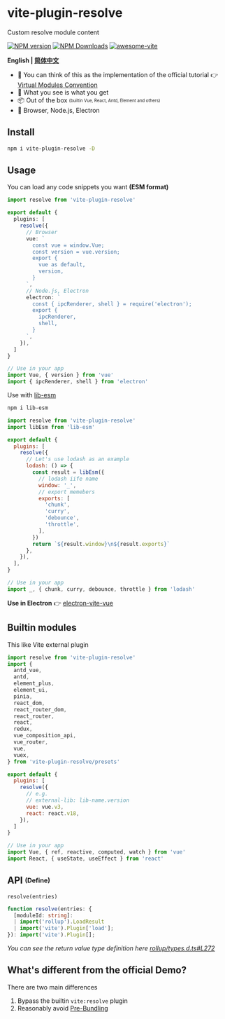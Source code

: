 # vite-plugin-resolve

Custom resolve module content

[![NPM version](https://img.shields.io/npm/v/vite-plugin-resolve.svg)](https://npmjs.org/package/vite-plugin-resolve)
[![NPM Downloads](https://img.shields.io/npm/dm/vite-plugin-resolve.svg?style=flat)](https://npmjs.org/package/vite-plugin-resolve)
[![awesome-vite](https://awesome.re/badge.svg)](https://github.com/vitejs/awesome-vite)

**English | [简体中文](https://github.com/vite-plugin/vite-plugin-resolve/blob/main/README.zh-CN.md)**

- 🤔 You can think of this as the implementation of the official tutorial 👉 [Virtual Modules Convention](https://vitejs.dev/guide/api-plugin.html#virtual-modules-convention)
- 🌱 What you see is what you get
- 📦 Out of the box <sub><sup>(builtin Vue, React, Antd, Element and others)</sup></sub>
- 🚀 Browser, Node.js, Electron

## Install

```bash
npm i vite-plugin-resolve -D
```

## Usage

You can load any code snippets you want **(ESM format)**

```ts
import resolve from 'vite-plugin-resolve'

export default {
  plugins: [
    resolve({
      // Browser
      vue: `
        const vue = window.Vue;
        const version = vue.version;
        export {
          vue as default,
          version,
        }
      `,
      // Node.js, Electron
      electron: `
        const { ipcRenderer, shell } = require('electron');
        export {
          ipcRenderer,
          shell,
        }
      `,
    }),
  ]
}

// Use in your app
import Vue, { version } from 'vue'
import { ipcRenderer, shell } from 'electron'
```

Use with [lib-esm](https://www.npmjs.com/package/lib-esm)

```sh
npm i lib-esm
```

```js
import resolve from 'vite-plugin-resolve'
import libEsm from 'lib-esm'

export default {
  plugins: [
    resolve({
      // Let's use lodash as an example
      lodash: () => {
        const result = libEsm({
          // lodash iife name
          window: '_',
          // export memebers
          exports: [
            'chunk',
            'curry',
            'debounce',
            'throttle',
          ],
        })
        return `${result.window}\n${result.exports}`
      },
    }),
  ],
}

// Use in your app
import _, { chunk, curry, debounce, throttle } from 'lodash'
```

**Use in Electron** 👉 [electron-vite-vue](https://github.com/electron-vite/electron-vite-vue/blob/main/packages/renderer/vite.config.ts)

## Builtin modules

This like Vite external plugin

```js
import resolve from 'vite-plugin-resolve'
import {
  antd_vue,
  antd,
  element_plus,
  element_ui,
  pinia,
  react_dom,
  react_router_dom,
  react_router,
  react,
  redux,
  vue_composition_api,
  vue_router,
  vue,
  vuex,
} from 'vite-plugin-resolve/presets'

export default {
  plugins: [
    resolve({
      // e.g.
      // external-lib: lib-name.version
      vue: vue.v3,
      react: react.v18,
    }),
  ]
}

// Use in your app
import Vue, { ref, reactive, computed, watch } from 'vue'
import React, { useState, useEffect } from 'react'
```

## API <sub><sup>(Define)</sup></sub>

`resolve(entries)`

```ts
function resolve(entries: {
  [moduleId: string]:
  | import('rollup').LoadResult
  | import('vite').Plugin['load'];
}): import('vite').Plugin[];
```

*You can see the return value type definition here [rollup/types.d.ts#L272](https://github.com/rollup/rollup/blob/b8315e03f9790d610a413316fbf6d565f9340cab/src/rollup/types.d.ts#L272)*

## What's different from the official Demo?

There are two main differences

1. Bypass the builtin `vite:resolve` plugin
2. Reasonably avoid [Pre-Bundling](https://vitejs.dev/guide/dep-pre-bundling.html)
